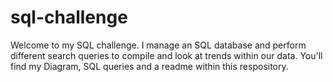# sql-challenge
Welcome to my SQL challenge. I manage an SQL database and perform different search queries to compile and look at trends within our data. You'll find my Diagram, SQL queries and a readme within this respository. 
